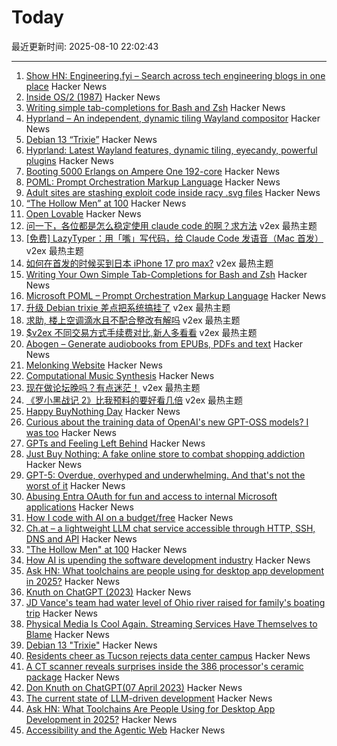 # Today

最近更新时间: 2025-08-10 22:02:43

--- 
1. [Show HN: Engineering.fyi – Search across tech engineering blogs in one place](https://engineering.fyi/) Hacker News
2. [Inside OS/2 (1987)](https://gitpi.us/article-archive/inside-os2/) Hacker News
3. [Writing simple tab-completions for Bash and Zsh](https://mill-build.org/blog/14-bash-zsh-completion.html) Hacker News
4. [Hyprland – An independent, dynamic tiling Wayland compositor](https://hypr.land/) Hacker News
5. [Debian 13 “Trixie”](https://www.debian.org/News/2025/20250809) Hacker News
6. [Hyprland: Latest Wayland features, dynamic tiling, eyecandy, powerful plugins](https://hypr.land/) Hacker News
7. [Booting 5000 Erlangs on Ampere One 192-core](https://underjord.io/booting-5000-erlangs-on-ampere-one.html) Hacker News
8. [POML: Prompt Orchestration Markup Language](https://github.com/microsoft/poml) Hacker News
9. [Adult sites are stashing exploit code inside racy .svg files](https://arstechnica.com/security/2025/08/adult-sites-use-malicious-svg-files-to-rack-up-likes-on-facebook/) Hacker News
10. [“The Hollow Men” at 100](https://prufrock.substack.com/p/the-the-hollow-men-at-100) Hacker News
11. [Open Lovable](https://github.com/mendableai/open-lovable) Hacker News
12. [问一下，各位都是怎么稳定使用 claude code 的啊？求方法](https://www.v2ex.com/t/1151317) v2ex 最热主题
13. [[免费] LazyTyper：用「嘴」写代码，给 Claude Code 发语音（Mac 首发）](https://www.v2ex.com/t/1151314) v2ex 最热主题
14. [如何在首发的时候买到日本 iPhone 17 pro max?](https://www.v2ex.com/t/1151311) v2ex 最热主题
15. [Writing Your Own Simple Tab-Completions for Bash and Zsh](https://mill-build.org/blog/14-bash-zsh-completion.html) Hacker News
16. [Microsoft POML – Prompt Orchestration Markup Language](https://github.com/microsoft/poml) Hacker News
17. [升级 Debian trixie 差点把系统搞挂了](https://www.v2ex.com/t/1151325) v2ex 最热主题
18. [求助, 楼上空调滴水且不配合整改有解吗](https://www.v2ex.com/t/1151322) v2ex 最热主题
19. [$v2ex 不同交易方式手续费对比,新人多看看](https://www.v2ex.com/t/1151318) v2ex 最热主题
20. [Abogen – Generate audiobooks from EPUBs, PDFs and text](https://github.com/denizsafak/abogen) Hacker News
21. [Melonking Website](https://melonking.net/) Hacker News
22. [Computational Music Synthesis](https://cs.gmu.edu/~sean/book/synthesis/) Hacker News
23. [现在做论坛晚吗？有点迷茫！](https://www.v2ex.com/t/1151321) v2ex 最热主题
24. [《罗小黑战记 2》比我预料的要好看几倍](https://www.v2ex.com/t/1151315) v2ex 最热主题
25. [Happy BuyNothing Day](https://justbuynothing.com/) Hacker News
26. [Curious about the training data of OpenAI's new GPT-OSS models? I was too](https://twitter.com/jxmnop/status/1953899426075816164) Hacker News
27. [GPTs and Feeling Left Behind](https://whynothugo.nl/journal/2025/08/06/gpts-and-feeling-left-behind/) Hacker News
28. [Just Buy Nothing: A fake online store to combat shopping addiction](https://justbuynothing.com/) Hacker News
29. [GPT-5: Overdue, overhyped and underwhelming. And that's not the worst of it](https://garymarcus.substack.com/p/gpt-5-overdue-overhyped-and-underwhelming) Hacker News
30. [Abusing Entra OAuth for fun and access to internal Microsoft applications](https://research.eye.security/consent-and-compromise/) Hacker News
31. [How I code with AI on a budget/free](https://wuu73.org/blog/aiguide1.html) Hacker News
32. [Ch.at – a lightweight LLM chat service accessible through HTTP, SSH, DNS and API](https://ch.at/) Hacker News
33. ["The Hollow Men" at 100](https://prufrock.substack.com/p/the-the-hollow-men-at-100) Hacker News
34. [How AI is upending the software development industry](https://www.reuters.com/lifestyle/bootcamp-bust-how-ai-is-upending-software-development-industry-2025-08-09/) Hacker News
35. [Ask HN: What toolchains are people using for desktop app development in 2025?](https://news.ycombinator.com/item?id=44848058) Hacker News
36. [Knuth on ChatGPT (2023)](https://cs.stanford.edu/~knuth/chatGPT20.txt) Hacker News
37. [JD Vance's team had water level of Ohio river raised for family's boating trip](https://www.theguardian.com/us-news/2025/aug/06/jd-vance-ohio-lake-water-levels) Hacker News
38. [Physical Media Is Cool Again. Streaming Services Have Themselves to Blame](https://www.rollingstone.com/culture/culture-features/physical-media-collectors-trend-viral-streamers-1235387314/) Hacker News
39. [Debian 13 "Trixie"](https://www.debian.org/News/2025/20250809) Hacker News
40. [Residents cheer as Tucson rejects data center campus](https://www.datacenterdynamics.com/en/news/residents-cheer-as-tucson-rejects-amazons-massive-project-blue-data-center-campus-in-arizona/) Hacker News
41. [A CT scanner reveals surprises inside the 386 processor's ceramic package](https://www.righto.com/2025/08/intel-386-package-ct-scan.html) Hacker News
42. [Don Knuth on ChatGPT(07 April 2023)](https://cs.stanford.edu/~knuth/chatGPT20.txt) Hacker News
43. [The current state of LLM-driven development](http://blog.tolki.dev/posts/2025/08-07-llms/) Hacker News
44. [Ask HN: What Toolchains Are People Using for Desktop App Development in 2025?](https://news.ycombinator.com/item?id=44848058) Hacker News
45. [Accessibility and the Agentic Web](https://tetralogical.com/blog/2025/08/08/accessibility-and-the-agentic-web/) Hacker News
